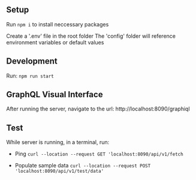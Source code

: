 ## Setup

Run
`npm i`
to install neccessary packages

Create a '.env' file in the root folder
The 'config' folder will reference environment variables or default values

## Development

Run:
`npm run start`

## GraphQL Visual Interface

After running the server, navigate to the url:
http://localhost:8090/graphiql

## Test

While server is running, in a terminal, run:

- Ping
  `curl --location --request GET 'localhost:8090/api/v1/fetch`

- Populate sample data
  `curl --location --request POST 'localhost:8090/api/v1/test/data'`
